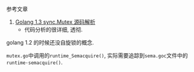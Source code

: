 参考文章

1. [Golang 1.3 sync.Mutex 源码解析](https://studygolang.com/articles/1472)
    - 代码分析的很详细, 透彻.

golang 1.2 的时候还没自旋锁的概念.

`mutex.go`中调用的`runtime_Semacquire()`, 实际需要追踪到`sema.goc`文件中的`runtime·semacquire()`.
